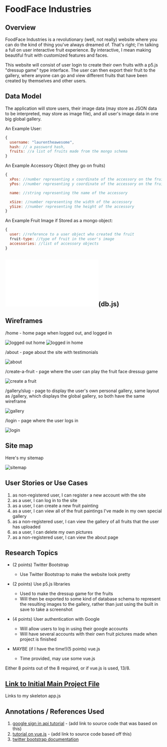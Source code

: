
# FoodFace Industries

## Overview

FoodFace Industries is a revolutionary (well, not really) website where you can do the kind of thing you've always dreamed of.  That's right; I'm talking a full on user interactive fruit experience.  By interactive, I mean making beautiful fruit with customized features and faces.

This website will consist of user login to create their own fruits with a p5.js "dressup game" type interface.  The user can then export their fruit to the gallery, where anyone can go and view different fruits that have been created by themselves and other users.


## Data Model


The application will store users, their image data (may store as JSON data to be interpreted, may store as image file), and all user's image data in one big global gallery.


An Example User:

```javascript
{
  username: "laurentheawesome",
  hash: // a password hash,
  fruits: //a list of fruits made from the mongo schema
}
```

An Example Accessory Object (they go on fruits)

```javascript
{
  xPos: //number representing x coordinate of the accessory on the fruit image
  yPos: //number representing y coordinate of the accessory on the fruit image

  name: //string representing the name of the accessory

  xSize: //number representing the width of the accessory
  ySize: //number representing the height of the accessory
}
```
An Example Fruit Image if Stored as a mongo object:

```javascript
{
  user: //reference to a user object who created the fruit
  fruit-type: //type of fruit in the user's image
  accessories: //list of accessory objects
}
```


## ![File containing my current schemas](db.js "Database")(db.js) 


## Wireframes

/home - home page when logged out, and logged in

![logged out home](documentation/loggedout_home.jpg)
![logged in home](documentation/loggedinhomepage.jpg)

/about - page about the site with testimonials

![about](documentation/about.jpg)

/create-a-fruit - page where the user can play the fruit face dressup game

![create a fruit](documentation/createafruit.jpg)

/gallery/slug - page to display the user's own personal gallery, same layout as
/gallery, which displays the global gallery, so both have the same wireframe

![gallery](documentation/gallery.jpg)

/login - page where the user logs in

![login](documentation/login.jpg)

## Site map

Here's my sitemap

![sitemap](documentation/sitemap.png)

## User Stories or Use Cases

1. as non-registered user, I can register a new account with the site
2. as a user, I can log in to the site
3. as a user, I can create a new fruit painting
4. as a user, I can view all of the fruit paintings I've made in my own special gallery
5. as a non-registered user, I can view the gallery of all fruits that the user has uploaded
6. as a user, I can delete my own pictures
7. as a non-registered user, I can view the about page

## Research Topics

* (2 points) Twitter Bootstrap
    * Use Twitter Bootstrap to make the website look pretty
* (2 points) Use p5.js libraries
    * Used to make the dressup game for the fruits
    * Will then be exported to some kind of database schema to represent the resulting images to the gallery, rather than just using the built in save to take a screenshot
* (4 points) User authentication with Google
    * Will allow users to log in using their google accounts
    * Will have several accounts with their own fruit pictures made when project is finished

* MAYBE (if I have the time!)(5 points) vue.js
    * Time provided, may use some vue.js

Either 8 points out of the 8 required, or if vue.js is used, 13/8.


## [Link to Initial Main Project File](app.js) 

Links to my skeleton app.js

## Annotations / References Used

1. [google sign in api tutorial](https://developers.google.com/identity/sign-in/web/sign-in) - (add link to source code that was based on this)
2. [tutorial on vue.js](https://vuejs.org/v2/guide/) - (add link to source code based off this)
3. [twitter bootstrap documentation](https://bootstrapdocs.com/)

